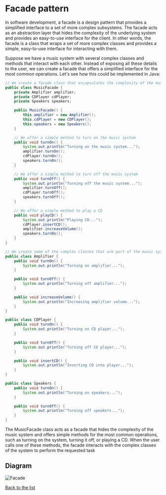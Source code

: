 # Facade pattern

In software development, a facade is a design pattern that provides a simplified interface to a set of more complex subsystems. The facade acts as an abstraction layer that hides the complexity of the underlying system and provides an easy-to-use interface for the client. In other words, the facade is a class that wraps a set of more complex classes and provides a simple, easy-to-use interface for interacting with them.

Suppose we have a music system with several complex classes and methods that interact with each other. Instead of exposing all these details to the user, we can create a facade that offers a simplified interface for the most common operations. Let's see how this could be implemented in Java:

```java
// We create a facade class that encapsulates the complexity of the music system
public class MusicFacade {
    private Amplifier amplifier;
    private CDPlayer cdPlayer;
    private Speakers speakers;

    public MusicFacade() {
        this.amplifier = new Amplifier();
        this.cdPlayer = new CDPlayer();
        this.speakers = new Speakers();
    }

    // We offer a simple method to turn on the music system
    public void turnOn() {
        System.out.println("Turning on the music system...");
        amplifier.turnOn();
        cdPlayer.turnOn();
        speakers.turnOn();
    }

    // We offer a simple method to turn off the music system
    public void turnOff() {
        System.out.println("Turning off the music system...");
        amplifier.turnOff();
        cdPlayer.turnOff();
        speakers.turnOff();
    }

    // We offer a simple method to play a CD
    public void playCD() {
        System.out.println("Playing CD...");
        cdPlayer.insertCD();
        amplifier.increaseVolume();
        speakers.turnOn();
    }
}

// We create some of the complex classes that are part of the music system
public class Amplifier {
    public void turnOn() {
        System.out.println("Turning on amplifier...");
    }

    public void turnOff() {
        System.out.println("Turning off amplifier...");
    }

    public void increaseVolume() {
        System.out.println("Increasing amplifier volume...");
    }
}

public class CDPlayer {
    public void turnOn() {
        System.out.println("Turning on CD player...");
    }

    public void turnOff() {
        System.out.println("Turning off CD player...");
    }

    public void insertCD() {
        System.out.println("Inserting CD into player...");
    }
}

public class Speakers {
    public void turnOn() {
        System.out.println("Turning on speakers...");
    }

    public void turnOff() {
        System.out.println("Turning off speakers...");
    }
}
```

The MusicFacade class acts as a facade that hides the complexity of the music system and offers simple methods for the most common operations, such as turning on the system, turning it off, or playing a CD. When the user calls one of these methods, the facade interacts with the complex classes of the system to perform the requested task

## Diagram

![Facade](https://user-images.githubusercontent.com/67757313/230486610-9d786b18-c90a-4b38-b34d-165d9a7628b1.jpg)

[Back to the list](./README.md)